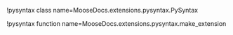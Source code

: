 !pysyntax class name=MooseDocs.extensions.pysyntax.PySyntax

!pysyntax function name=MooseDocs.extensions.pysyntax.make_extension
